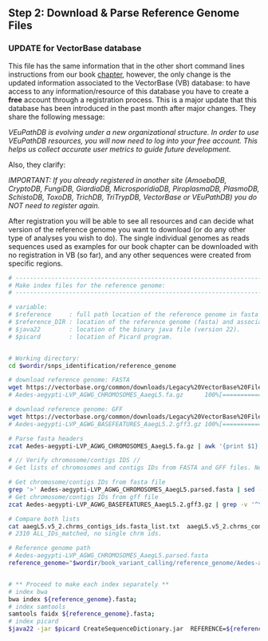 
## Step 2: Download & Parse Reference Genome Files

### UPDATE for VectorBase database

This file has the same information that in the other short command lines instructions from our book [chapter](https://link.springer.com/protocol/10.1007/978-1-0716-4583-3_2), however, the only change is the updated information associated to the VectorBase (VB) database: to have access to any information/resource of this database you have to create a **free** account through a registration process. This is a major update that this database has been introduced in the past month after major changes.
They share the following message:

*VEuPathDB is evolving under a new organizational structure. In order to use VEuPathDB resources, you will now need to log into your free account. This helps us collect accurate user metrics to guide future development.*

Also, they clarify:

*IMPORTANT: If you already registered in another site
(AmoebaDB, CryptoDB, FungiDB, GiardiaDB, MicrosporidiaDB, PiroplasmaDB, PlasmoDB, SchistoDB, ToxoDB, TrichDB, TriTrypDB, VectorBase or VEuPathDB)
you do NOT need to register again.*

After registration you will be able to see all resources and can decide what version of the reference genome you want to download (or do any other type of analyses you wish to do). The single individual genomes as reads sequences used as examples for our book chapter can be downloaded with no registration in VB (so far), and any other sequences were created from specific regions.

```bash 
# ------------------------------------------------------------------------------------------
# Make index files for the reference genome:
# ------------------------------------------------------------------------------------------

# variable:
# $reference     : full path location of the reference genome in fasta format. 
# $reference_DIR : location of the reference genome (fasta) and associated index files.
# $java22        : location of the binary java file (version 22).
# $picard        : location of Picard program.  


# Working directory:
cd $wordir/snps_identification/reference_genome

# download reference genome: FASTA
wget https://vectorbase.org/common/downloads/Legacy%20VectorBase%20Files/Aedes-aegypti/Aedes-aegypti-LVP_AGWG_CHROMOSOMES_AaegL5.fa.gz
# Aedes-aegypti-LVP_AGWG_CHROMOSOMES_AaegL5.fa.gz      100%[=====================================================================================================================>] 389,25M  25,5MB/s    in 32s     

# download reference genome: GFF
wget https://vectorbase.org/common/downloads/Legacy%20VectorBase%20Files/Aedes-aegypti/Aedes-aegypti-LVP_AGWG_BASEFEATURES_AaegL5.2.gff3.gz
# Aedes-aegypti-LVP_AGWG_BASEFEATURES_AaegL5.2.gff3.gz 100%[=====================================================================================================================>]   5,12M  2,98MB/s    in 1,7s    

# Parse fasta headers
zcat Aedes-aegypti-LVP_AGWG_CHROMOSOMES_AaegL5.fa.gz | awk '{print $1}' > Aedes-aegypti-LVP_AGWG_CHROMOSOMES_AaegL5.parsed.fasta

# // Verify chromosome/contigs IDS //
# Get lists of chromosomes and contigs IDs from FASTA and GFF files. Next, compare both IDs lists, and find whether all IDs are present in both files ('matched_ID') or there are IDs that are uniquely present either in the fasta or gff files annotation ('single_ID').

# Get chromosome/contigs IDs from fasta file
grep '>' Aedes-aegypti-LVP_AGWG_CHROMOSOMES_AaegL5.parsed.fasta | sed -E 's/^>//' > aaegL5.v5_2.chrms_contigs_ids.fasta_list.txt
# Get chromosome/contigs IDs from gff file
zcat Aedes-aegypti-LVP_AGWG_BASEFEATURES_AaegL5.2.gff3.gz | grep -v '^\#' | awk '{print $1}' | sort -u > aaegL5.v5_2.chrms_contigs_ids.gff_list.txt

# Compare both lists
cat aaegL5.v5_2.chrms_contigs_ids.fasta_list.txt  aaegL5.v5_2.chrms_contigs_ids.gff_list.txt | sort | uniq -c | sort -n |  awk '{if($1==1){print "NOT_ALL_IDs_matched\t"$0} else {print "ALL_IDs_matched\t"$0} }' | cut -f 1 | sort | uniq -c | sort -n
# 2310 ALL_IDs_matched, no single chrm ids.

# Reference genome path
# Aedes-aegypti-LVP_AGWG_CHROMOSOMES_AaegL5.parsed.fasta
reference_genome="$wordir/book_variant_calling/reference_genome/Aedes-aegypti-LVP_AGWG_CHROMOSOMES_AaegL5.parsed";


# ** Proceed to make each index separately **
# index bwa
bwa index ${reference_genome}.fasta;
# index samtools
samtools faidx ${reference_genome}.fasta;
# index picard
$java22 -jar $picard CreateSequenceDictionary.jar  REFERENCE=${reference_genome}.fasta  OUTPUT=${reference_genome}.dict;



